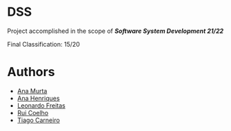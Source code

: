 
# DSS

Project accomplished in the scope of <b><i>Software System Development 21/22</i></b>

Final Classification: 15/20

# Authors

- <a href="https://github.com/AnaMurta10">Ana Murta</a>
- <a href="https://github.com/sailoring-rgb">Ana Henriques</a>
- <a href="https://github.com/Leonardo1924">Leonardo Freitas</a>
- <a href="https://github.com/ruipgcoelho">Rui Coelho</a>
- <a href="https://github.com/Tiago5Carneiro">Tiago Carneiro</a>
